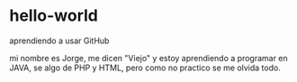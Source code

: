 # hello-world
aprendiendo a usar GitHub

mi nombre es Jorge, me dicen "Viejo" y estoy aprendiendo a programar en JAVA, se algo de PHP y HTML, pero como no practico se me olvida todo.
